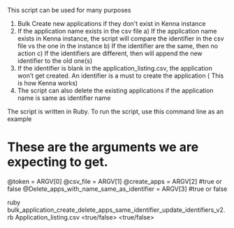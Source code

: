 This script can be used for many purposes


  1) Bulk Create new applications if they don't exist in Kenna instance
  2) If the application name exists in the csv file
     a) If the application name exists in Kenna instance, the script will compare the identifier in the csv file vs the one in the instance
     b) If the identifier are the same, then no action
     c) If the identifiers are different, then will append the new identifier to the old one(s)
  3) If the identifier is blank in the application_listing.csv, the application won’t get created. An identifier is a must to create the application ( This is how Kenna works)
  4) The script can also delete the existing applications if the application name is same as identifier name


The script is written in Ruby.
To run the script, use this command line as an example

# These are the arguments we are expecting to get.
@token = ARGV[0]
@csv_file = ARGV[1]
@create_apps = ARGV[2] #true or false
@Delete_apps_with_name_same_as_identifier = ARGV[3] #true or false


ruby bulk_application_create_delete_apps_same_identifier_update_identifiers_v2.rb <token> Application_listing.csv <true/false> <true/false>
